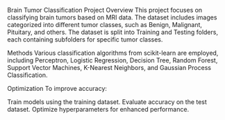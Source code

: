 Brain Tumor Classification Project
Overview
This project focuses on classifying brain tumors based on MRI data. The dataset includes images categorized into different tumor classes, such as Benign, Malignant, Pituitary, and others. The dataset is split into Training and Testing folders, each containing subfolders for specific tumor classes.

Methods
Various classification algorithms from scikit-learn are employed, including Perceptron, Logistic Regression, Decision Tree, Random Forest, Support Vector Machines, K-Nearest Neighbors, and Gaussian Process Classification.

Optimization
To improve accuracy:

Train models using the training dataset.
Evaluate accuracy on the test dataset.
Optimize hyperparameters for enhanced performance.

